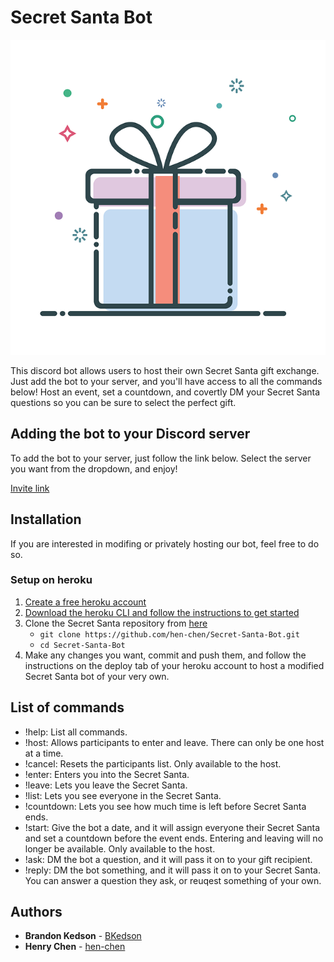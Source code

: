 # Secret Santa Bot

![Image](https://github.com/hen-chen/Secret-Santa-Bot/blob/main/Bot_pfp.png)

This discord bot allows users to host their own Secret Santa gift exchange. Just add the bot to your server, and you'll have access to all the commands below! Host an event, set a countdown, and covertly DM your Secret Santa questions so you can be sure to select the perfect gift.

## Adding the bot to your Discord server

To add the bot to your server, just follow the link below. Select the server you want from the dropdown, and enjoy!

[Invite link](https://discord.com/api/oauth2/authorize?client_id=859129156503339008&permissions=129088&scope=bot)

## Installation

If you are interested in modifing or privately hosting our bot, feel free to do so. 

### Setup on heroku

1. [Create a free heroku account](https://signup.heroku.com)
1. [Download the heroku CLI and follow the instructions to get started](https://devcenter.heroku.com/articles/heroku-cli#download-and-install)
1. Clone the Secret Santa repository from [here](https://github.com/hen-chen/Secret-Santa-Bot.git)
    + `git clone https://github.com/hen-chen/Secret-Santa-Bot.git`
    + `cd Secret-Santa-Bot`
1. Make any changes you want, commit and push them, and follow the instructions on the deploy tab of your heroku account to host a modified Secret Santa bot of your very own.

## List of commands

* !help: List all commands.
* !host: Allows participants to enter and leave. There can only be one host at a time.
* !cancel: Resets the participants list. Only available to the host.
* !enter: Enters you into the Secret Santa.
* !leave: Lets you leave the Secret Santa.
* !list: Lets you see everyone in the Secret Santa.
* !countdown: Lets you see how much time is left before Secret Santa ends.
* !start: Give the bot a date, and it will assign everyone their Secret Santa and set a countdown before the event ends. Entering and leaving will no longer be available. Only available to the host.
* !ask: DM the bot a question, and it will pass it on to your gift recipient.
* !reply: DM the bot something, and it will pass it on to your Secret Santa. You can answer a question they ask, or reuqest something of your own.

## Authors

* **Brandon Kedson** - [BKedson](https://github.com/BKedson)
* **Henry Chen** - [hen-chen](https://github.com/hen-chen)
